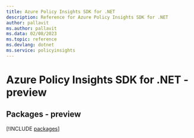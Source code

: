 ```yaml
---
title: Azure Policy Insights SDK for .NET
description: Reference for Azure Policy Insights SDK for .NET
author: pallavit
ms.author: pallavit
ms.data: 02/08/2023
ms.topic: reference
ms.devlang: dotnet
ms.service: policyinsights
---
```

# Azure Policy Insights SDK for .NET - preview
## Packages - preview
[!INCLUDE [packages](policy-insights-index.md)]